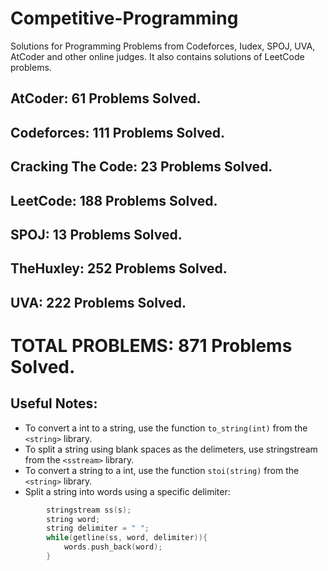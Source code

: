 # Competitive-Programming
Solutions for Programming Problems from Codeforces, Iudex, SPOJ, UVA, AtCoder and other online judges. It also contains solutions of LeetCode problems.

## AtCoder: 61 Problems Solved.
## Codeforces: 111 Problems Solved.
## Cracking The Code: 23 Problems Solved.
## LeetCode: 188 Problems Solved.
## SPOJ: 13 Problems Solved.
## TheHuxley: 252 Problems Solved.
## UVA: 222 Problems Solved.

# TOTAL PROBLEMS: 871 Problems Solved.

## Useful Notes:
* To convert a int to a string, use the function ```to_string(int)``` from the ```<string>``` library.
* To split a string using blank spaces as the delimeters, use stringstream from the ```<sstream>``` library.
* To convert a string to a int, use the function ```stoi(string)``` from the ```<string>``` library.
* Split a string into words using a specific delimiter:
```c++
        stringstream ss(s);
        string word;
        string delimiter = " ";
        while(getline(ss, word, delimiter)){
            words.push_back(word);
        }
```
